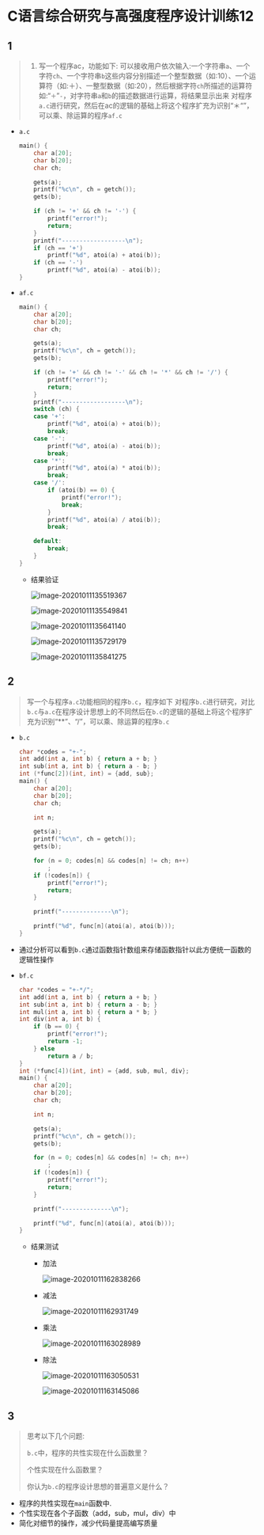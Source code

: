 # C语言综合研究与高强度程序设计训练12

## 1

> 1. 写一个程序ac，功能如下:
>    可以接收用户依次输入:一个字符串`a`、一个字符`ch`、一个字符串`b`这些内容分别描述一个整型数据（如:10）、一个运算符（如:＋）、一整型数据（如:20），然后根据字符`ch`所描述的运算符如:“`＋`”`-`，对字符串`a`和`b`的描述数据进行运算，将结果显示出来
>    对程序`a.c`进行研究，然后在ac的逻辑的基础上将这个程序扩充为识别“＊“”，可以乘、除运算的程序`af.c`

- `a.c`

  ```c
  main() {
      char a[20];
      char b[20];
      char ch;
  
      gets(a);
      printf("%c\n", ch = getch());
      gets(b);
  
      if (ch != '+' && ch != '-') {
          printf("error!");
          return;
      }
      printf("------------------\n");
      if (ch == '+')
          printf("%d", atoi(a) + atoi(b));
      if (ch == '-')
          printf("%d", atoi(a) - atoi(b));
  }
  ```



- `af.c`

  ```c
  main() {
      char a[20];
      char b[20];
      char ch;
  
      gets(a);
      printf("%c\n", ch = getch());
      gets(b);
  
      if (ch != '+' && ch != '-' && ch != '*' && ch != '/') {
          printf("error!");
          return;
      }
      printf("------------------\n");
      switch (ch) {
      case '+':
          printf("%d", atoi(a) + atoi(b));
          break;
      case '-':
          printf("%d", atoi(a) - atoi(b));
          break;
      case '*':
          printf("%d", atoi(a) * atoi(b));
          break;
      case '/':
          if (atoi(b) == 0) {
              printf("error!");
              break;
          }
          printf("%d", atoi(a) / atoi(b));
          break;
  
      default:
          break;
      }
  }
  ```

  - 结果验证

    ![image-20201011135519367](https://gitee.com/bgst009/markdownPicUrl/raw/master/20201011135519.png)

    ![image-20201011135549841](https://gitee.com/bgst009/markdownPicUrl/raw/master/20201011135549.png)

    ![image-20201011135641140](https://gitee.com/bgst009/markdownPicUrl/raw/master/20201011135641.png)

    ![image-20201011135729179](https://gitee.com/bgst009/markdownPicUrl/raw/master/20201011135729.png)

    ![image-20201011135841275](https://gitee.com/bgst009/markdownPicUrl/raw/master/20201011135841.png)



## 2

> 写一个与程序`a.c`功能相同的程序`b.c`，程序如下
> 对程序`b.c`进行研究，对比`b.c`与`a.c`在程序设计思想上的不同然后在`b.c`的逻辑的基础上将这个程序扩充为识别“**”、“/”，可以乘、除运算的程序`b.c`

- `b.c`

  ```c
  char *codes = "+-";
  int add(int a, int b) { return a + b; }
  int sub(int a, int b) { return a - b; }
  int (*func[2])(int, int) = {add, sub};
  main() {
      char a[20];
      char b[20];
      char ch;
  
      int n;
  
      gets(a);
      printf("%c\n", ch = getch());
      gets(b);
  
      for (n = 0; codes[n] && codes[n] != ch; n++)
          ;
      if (!codes[n]) {
          printf("error!");
          return;
      }
  
      printf("--------------\n");
  
      printf("%d", func[n](atoi(a), atoi(b)));
  }
  ```

- 通过分析可以看到`b.c`通过函数指针数组来存储函数指针以此方便统一函数的逻辑性操作

- `bf.c`

  ```c
  char *codes = "+-*/";
  int add(int a, int b) { return a + b; }
  int sub(int a, int b) { return a - b; }
  int mul(int a, int b) { return a * b; }
  int div(int a, int b) {
      if (b == 0) {
          printf("error!");
          return -1;
      } else
          return a / b;
  }
  int (*func[4])(int, int) = {add, sub, mul, div};
  main() {
      char a[20];
      char b[20];
      char ch;
  
      int n;
  
      gets(a);
      printf("%c\n", ch = getch());
      gets(b);
  
      for (n = 0; codes[n] && codes[n] != ch; n++)
          ;
      if (!codes[n]) {
          printf("error!");
          return;
      }
  
      printf("--------------\n");
  
      printf("%d", func[n](atoi(a), atoi(b)));
  }
  ```

  - 结果测试

    - 加法

      ![image-20201011162838266](https://gitee.com/bgst009/markdownPicUrl/raw/master/20201011162838.png)

    - 减法

      ![image-20201011162931749](https://gitee.com/bgst009/markdownPicUrl/raw/master/20201011162931.png)

    - 乘法

      ![image-20201011163028989](https://gitee.com/bgst009/markdownPicUrl/raw/master/20201011163029.png)

    - 除法

      ![image-20201011163050531](https://gitee.com/bgst009/markdownPicUrl/raw/master/20201011163050.png)

      ![image-20201011163145086](https://gitee.com/bgst009/markdownPicUrl/raw/master/20201011163145.png)



## 3

> 思考以下几个问题:
>
> `b.c`中，程序的共性实现在什么函数里？
>
> 个性实现在什么函数里？
>
> 你认为`b.c`的程序设计思想的普遍意义是什么？

- 程序的共性实现在`main`函数中.
- 个性实现在各个子函数（add，sub，mul，div）中
- 简化对细节的操作，减少代码量提高编写质量